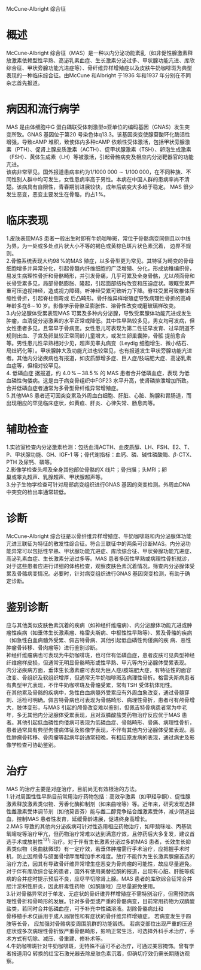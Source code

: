 McCune-Albright 综合征  
# 概述  
McCune-Albright 综合征（MAS）是一种以内分泌功能紊乱（如非促性腺激素释放激素依赖型性早熟、高泌乳素血症、生长激素分泌过多、甲状腺功能亢进、库欣综合征、甲状旁腺功能亢进症等）、骨纤维异样增殖症以及皮肤牛奶咖啡斑为典型表现的一种临床综合征。由McCune 和Albright 于1936 年和1937 年分别在不同杂志首先报道。  
# 病因和流行病学  
MAS 是由体细胞中G 蛋白耦联受体刺激型α亚单位的编码基因（GNAS）发生突变所致。GNAS 基因位于第20 号染色体q13.3。该基因突变使腺苷酸环化酶活性增强，导致cAMP 堆积，致使体内多种cAMP 依赖性受体激活，包括甲状旁腺激素（PTH）、促肾上腺皮质激素（ACTH）、促甲状腺激素（TSH）、卵泡生成激素（FSH）、黄体生成素（LH）等被激活，引起骨骼病变及相应内分泌靶器官的功能亢进。  
该病非常罕见。国外报道患病率约为$1/1000\;000{\sim}1/100\;000$，在不同种族、不同性别人群中均可发生，女性患病率高于男性。本病在中国人群的患病率尚不清楚。该病具有自限性，青春期前进展较快，成年后病变大多趋于稳定。 MAS 很少发生恶变，恶变主要发生在骨骼，约占$1\,\%$。  
# 临床表现  
1.皮肤表现MAS 患者一般出生时即有牛奶咖啡斑，常位于骨骼病变同侧且以中线为界，为一处或多处点片状大小不等的褐色或黄棕色斑片状色素沉着， 边界不规则。  
2.骨骼系统表现大约$98\,\%$的MAS 殖症，以多骨型更为常见。其特征为畸变的骨母细胞增多并异常分化，引起骨髓内纤维细胞的广泛增殖、分化，形成幼稚编织骨，易发生病理性骨折和骨骼畸形，并引发骨痛，几乎可累及全身骨骼，尤以颅面骨和长骨受累多见，局部骨骼膨胀、隆起，引起面部结构改变和压迫症状。眼眶受累严重可压迫视神经，造成视力障碍。听神经受累可致听力下降。脊柱受累可致椎体压缩性骨折，引起脊柱侧弯或 后凸畸形。骨纤维异样增殖症导致病理性骨折的高峰年龄多在$6\!\sim\!10$ 岁。影像学示骨骼呈膨胀性、溶骨性改变或磨玻璃样改变。  
3.内分泌腺体受累表现MAS 可累及多种内分泌腺，导致受累腺体功能亢进或发生肿瘤，血清促分泌激素的水平正常或降低。其中性早熟较多见，男女均可发病，但女性患者多见，且常早于骨病变。女性患儿可表现为第二性征早发育、过早阴道不规则出血、子宫及卵巢较正常同龄儿童增大，或发生卵巢囊肿，骨骺 提前愈合等。男性患儿性早熟相对少见，超声见睾丸病变（Leydig 细胞增生、微小结石、局灶钙化等）。甲状腺肿大及功能亢进也较常见，也有报道发生甲状旁腺功能亢进者。其他内分泌疾病也有报道，如皮质醇增多症、巨人症/肢端肥大症、高泌乳素血症等，但相对较罕见。  
4. 低磷血症 据报道，约 $4.0\,\%\!\sim\!38.5\,\%$ 的 MAS  患者合并低磷血症，表现 为低血磷性佝偻病。这是由于病变骨组织中FGF23 水平升高，使肾磷排泄增加所致。合并低磷血症者通常为多骨型骨纤维异常增殖症。  
5.其他MAS 患者还可因突变累及外周血白细胞、肝脏、心脏、胸腺和胃肠道，而出现相应的罕见临床症状，如黄疸、肝炎、心律失常、肠息肉等。  
# 辅助检查  
1.实验室检查内分泌激素检测：包括血清ACTH、血皮质醇、LH、FSH、E2、T、P、甲状腺功能、GH、IGF-1 等；骨代谢指标：血钙、磷、碱性磷酸酶、$\beta$-CTX、PTH 及尿钙、磷等。  
2.影像学检查头颅及全身其他部位骨骼的X 线片；骨扫描；头MRI；卵  
巢或睾丸超声、乳腺超声、甲状腺超声等。  
3.分子生物学检查可针对局部病变组织进行GNAS 基因的突变检测。外周血DNA 中突变的检出率通常较低。  
# 诊断  
McCune-Albright 综合征是以骨纤维异样增殖症、牛奶咖啡斑和内分泌腺体功能亢进三联征为特征的散发性综合征。符合三联征中的两条可诊断MAS。内分泌功能异常可以包括性早熟、甲状腺功能亢进症、库欣综合征、甲状旁腺功能亢进症、高泌乳素血症、生长激素分泌过多等。MAS 患者多因性早熟或病理性骨折就诊，对于这些患者应进行详细的体格检查，观察皮肤色素沉着情况，筛查内分泌腺体受累及骨骼病变情况。必要时，针对病变组织进行GNAS 基因突变检测，有助于确定诊断。  
# 鉴别诊断  
应与其他类似皮肤色素沉着的疾病（如神经纤维瘤病）、内分泌腺体功能亢进或肿瘤性疾病（如垂体生长激素瘤、格雷夫斯病、中枢性性早熟等）、累及骨骼的疾病（如急性白血病髓外受累、佩吉特骨病、其他引起低血磷性佝偻病的疾 病、恶性肿瘤骨转移、骨肉瘤等）进行鉴别诊断。  
神经纤维瘤病也可表现为牛奶咖啡斑，也可伴有低磷血症，患者皮肤可见典型神经纤维瘤样皮损，但通常无明显骨骼畸形或性早熟、甲亢等内分泌腺体受累表现。  
内分泌疾病方面，垂体生长激素瘤可表现为巨人症/肢端肥大症，有特征性的面容改变、骨组织及软组织增厚，但通常无牛奶咖啡斑及病理性骨折。格雷夫斯病患者有典型甲亢表现，不伴牛奶咖啡斑及骨骼受累，常有TSH 受体抗体阳性。  
在其他累及骨骼的疾病中，急性白血病髓外受累应有外周血象改变，通过骨髓穿刺、活检可明确。佩吉特骨病也可表现为骨骼畸形、病理性骨折，患者可有颅骨增大，肢体变形，与MAS 引起的颅骨改变难以鉴别，但佩吉特骨病患者常为中老年，多无其他内分泌腺体受累表现，且对双膦酸盐类药物治疗反应优于MAS 患者。其他引起低血磷性佝偻病可表现为低磷血症、骨骼畸形、骨痛、病理性骨折，患者通常具有典型佝偻病体征及影像学表现，不伴有其他内分泌腺体受累表现。恶性肿瘤骨转移、骨肉瘤等起病年龄通常较晚，有相应原发病的表现，通过病史及影像学检查可协助鉴别。  
# 治疗  
MAS 的治疗主要是对症治疗，目前尚无有效根治的方法。  
1.针对周围性性早熟目前常用治疗药物包括：高效孕激素（如甲羟孕酮）、促性腺激素释放激素类似物、芳香化酶抑制剂（如来曲唑等）等。近年来，研究发现选择性雌激素受体调节剂（如他莫昔芬）能与雌二醇竞争结合雌激素受体，减少阴道出血，控制MAS 患者性发育，延缓骨龄进展，促进终身高增长。  
2.MAS 导致的其他内分泌疾病可针对性选用相应药物治疗，如甲巯咪唑、丙基硫氧嘧啶等治疗甲亢，但药物治疗常难以达到满意疗效，且停药后大多复发，建议首选手术或放射性$^{131}\mathrm{I}$ 治疗。对于伴有生长激素分泌过多的MAS 患者，长效生长抑素类似物（奥曲肽微球）有一定疗效，若垂体肿瘤需行手术治疗，应把握手术时机，防止因颅骨与颌面骨增厚而增加手术难度。放疗不能作为生长激素腺瘤首选的治疗方法，因其有导致骨纤维异常增生症恶变为骨肉瘤的可能性，故应尽量避免。对于伴有库欣综合征的患者，国外有使用美替拉酮的报道，出现有心脏、肝脏等疾病的合并症时提示预后不良，应尽早切除肾上腺。MAS 患者的库欣综合征常合并胆汁淤积性肝炎，因此肝毒性药物（如酮康唑）应尽量避免使用。  
3.针对骨骼异常对于单发、无症状的骨纤维异样增殖症不需特别治疗，但需预防病理性骨折和骨畸形的发展。针对多骨型或严重的骨骼病变，目前常用药物为双膦酸盐类，若同时合并低磷血症，可予补充中性磷溶液。刮除骨骼病灶和  
骨移植手术仅适用于成人局限性和有症状的骨纤维异样增殖症。 若病变发生于四 肢等长骨， 应加强对骨骼病变周围肌群的功能锻炼。 若病变部位出现严重的压迫 症状或多次病理性骨折致严重骨骼畸形，影响正常生活，可选择外科手术治疗，手术方式有切除、减压、骨重建、修补术等。  
4.牛奶咖啡斑针对牛奶咖啡斑，无特殊不适可不必治疗，可通过美容掩饰。曾有学者报道用Q 转换的红宝石激光器去除皮肤色素沉着，但确切疗效仍需长期随访观察。  
